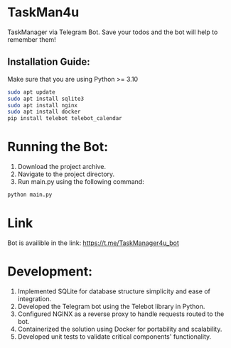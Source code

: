 # TaskMan4u

TaskManager via Telegram Bot. Save your todos and the bot will help to remember them!

## Installation Guide:

Make sure that you are using Python >= 3.10

```bash
sudo apt update
sudo apt install sqlite3
sudo apt install nginx
sudo apt install docker
pip install telebot telebot_calendar
```
# Running the Bot:
1. Download the project archive.
2. Navigate to the project directory.
3. Run main.py using the following command:

```python
python main.py
```
# Link
Bot is availible in the link: https://t.me/TaskManager4u_bot

# Development:
1. Implemented SQLite for database structure simplicity and ease of integration.
2. Developed the Telegram bot using the Telebot library in Python.
3. Configured NGINX as a reverse proxy to handle requests routed to the bot.
4. Containerized the solution using Docker for portability and scalability.
5. Developed unit tests to validate critical components' functionality.
